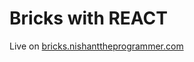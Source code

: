 # Bricks with REACT

Live on [bricks.nishanttheprogrammer.com](http://bricks.nishanttheprogrammer.com)